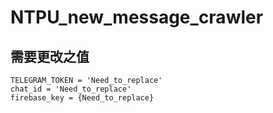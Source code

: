 # NTPU_new_message_crawler

## 需要更改之值
```
TELEGRAM_TOKEN = 'Need_to_replace'
chat_id = 'Need_to_replace'
firebase_key = {Need_to_replace}
```
